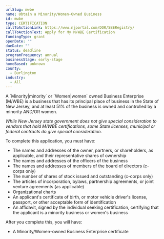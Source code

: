 ```yaml
---
urlSlug: mwbe
name: Obtain a Minority/Women-Owned Business
id: mwbe
type: CERTIFICATION
callToActionLink: https://www.njportal.com/DOR/SBERegistry/
callToActionText: Apply for My M/WBE Certification
fundingType: grant
openDate: ""
dueDate: ""
status: deadline
programFrequency: annual
businessStage: early-stage
homeBased: unknown
county:
  - Burlington
industry:
  - All
---
```

A \`Minority|minority\` or \`Women|women\` owned Business Enterprise (M/WBE) is a business that has its principal place of business in the State of New Jersey, and at least 51% of the business is owned and controlled by a minority AND/OR women.

*While New Jersey state government does not give special consideration to vendors that hold M/WBE certifications, some State licenses, municipal or federal contracts do give special consideration.*

To complete this application, you must have:

* The names and addresses of the owner, partners, or shareholders, as applicable, and their representative shares of ownership 
* The names and addresses of the officers of the business
* The names and addresses of members of the board of directors (c-corps only)
* The number of shares of stock issued and outstanding  (c-corps only)
* The articles of incorporation, bylaws, partnership agreements, or joint venture agreements (as applicable)
* Organizational charts
* An applicant's certificate of birth, or motor vehicle driver's license, passport, or other acceptable form of identification
* An affidavit, signed by the individual seeking certification, certifying that the applicant is a minority business or women's business

After you complete this, you will have:

* A Minority/Women-owned Business Enterprise certificate